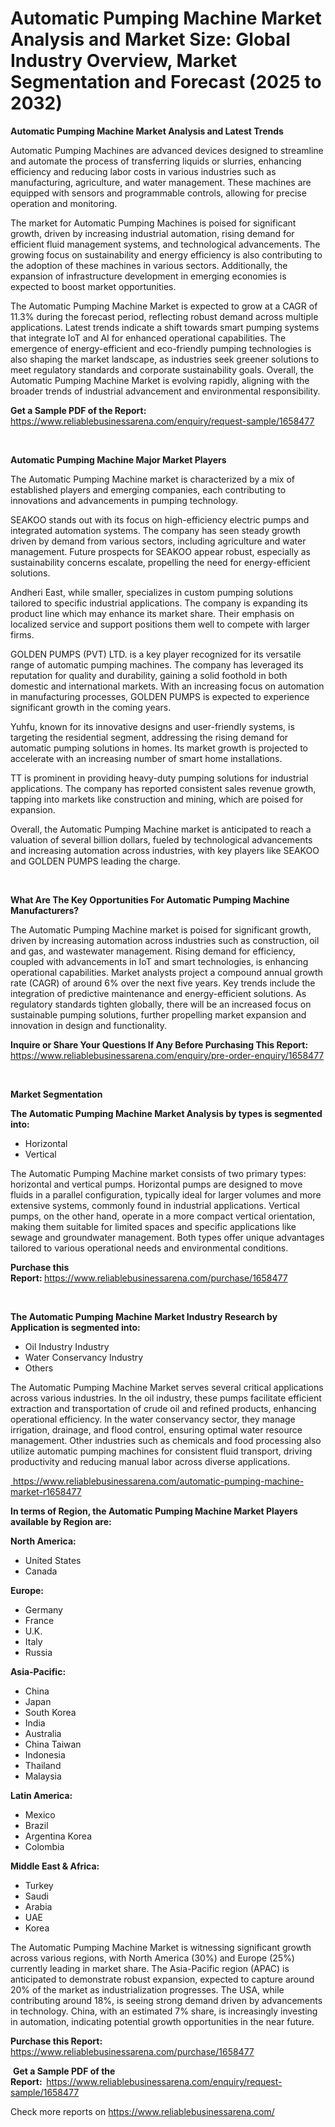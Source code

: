 <p><h1>Automatic Pumping Machine Market Analysis and Market Size: Global Industry Overview, Market Segmentation and Forecast (2025 to 2032)</h1></p><p><strong>Automatic Pumping Machine Market Analysis and Latest Trends</strong></p>
<p><p>Automatic Pumping Machines are advanced devices designed to streamline and automate the process of transferring liquids or slurries, enhancing efficiency and reducing labor costs in various industries such as manufacturing, agriculture, and water management. These machines are equipped with sensors and programmable controls, allowing for precise operation and monitoring.</p><p>The market for Automatic Pumping Machines is poised for significant growth, driven by increasing industrial automation, rising demand for efficient fluid management systems, and technological advancements. The growing focus on sustainability and energy efficiency is also contributing to the adoption of these machines in various sectors. Additionally, the expansion of infrastructure development in emerging economies is expected to boost market opportunities.</p><p>The Automatic Pumping Machine Market is expected to grow at a CAGR of 11.3% during the forecast period, reflecting robust demand across multiple applications. Latest trends indicate a shift towards smart pumping systems that integrate IoT and AI for enhanced operational capabilities. The emergence of energy-efficient and eco-friendly pumping technologies is also shaping the market landscape, as industries seek greener solutions to meet regulatory standards and corporate sustainability goals. Overall, the Automatic Pumping Machine Market is evolving rapidly, aligning with the broader trends of industrial advancement and environmental responsibility.</p></p>
<p><strong>Get a Sample PDF of the Report:&nbsp;</strong> <a href="https://www.reliablebusinessarena.com/enquiry/request-sample/1658477?utm_campaign=2939&utm_medium=2&utm_source=Github&utm_content=ia&utm_term=08042025&utm_id=automatic-pumping-machine">https://www.reliablebusinessarena.com/enquiry/request-sample/1658477</a></p>
<p>&nbsp;</p>
<p><strong>Automatic Pumping Machine Major Market Players</strong></p>
<p><p>The Automatic Pumping Machine market is characterized by a mix of established players and emerging companies, each contributing to innovations and advancements in pumping technology. </p><p>SEAKOO stands out with its focus on high-efficiency electric pumps and integrated automation systems. The company has seen steady growth driven by demand from various sectors, including agriculture and water management. Future prospects for SEAKOO appear robust, especially as sustainability concerns escalate, propelling the need for energy-efficient solutions.</p><p>Andheri East, while smaller, specializes in custom pumping solutions tailored to specific industrial applications. The company is expanding its product line which may enhance its market share. Their emphasis on localized service and support positions them well to compete with larger firms.</p><p>GOLDEN PUMPS (PVT) LTD. is a key player recognized for its versatile range of automatic pumping machines. The company has leveraged its reputation for quality and durability, gaining a solid foothold in both domestic and international markets. With an increasing focus on automation in manufacturing processes, GOLDEN PUMPS is expected to experience significant growth in the coming years.</p><p>Yuhfu, known for its innovative designs and user-friendly systems, is targeting the residential segment, addressing the rising demand for automatic pumping solutions in homes. Its market growth is projected to accelerate with an increasing number of smart home installations.</p><p>TT is prominent in providing heavy-duty pumping solutions for industrial applications. The company has reported consistent sales revenue growth, tapping into markets like construction and mining, which are poised for expansion.</p><p>Overall, the Automatic Pumping Machine market is anticipated to reach a valuation of several billion dollars, fueled by technological advancements and increasing automation across industries, with key players like SEAKOO and GOLDEN PUMPS leading the charge.</p></p>
<p>&nbsp;</p>
<p><strong>What Are The Key Opportunities For Automatic Pumping Machine Manufacturers?</strong></p>
<p><p>The Automatic Pumping Machine market is poised for significant growth, driven by increasing automation across industries such as construction, oil and gas, and wastewater management. Rising demand for efficiency, coupled with advancements in IoT and smart technologies, is enhancing operational capabilities. Market analysts project a compound annual growth rate (CAGR) of around 6% over the next five years. Key trends include the integration of predictive maintenance and energy-efficient solutions. As regulatory standards tighten globally, there will be an increased focus on sustainable pumping solutions, further propelling market expansion and innovation in design and functionality.</p></p>
<p><strong>Inquire or Share Your Questions If Any Before Purchasing This Report:</strong> <a href="https://www.reliablebusinessarena.com/enquiry/pre-order-enquiry/1658477?utm_campaign=2939&utm_medium=2&utm_source=Github&utm_content=ia&utm_term=08042025&utm_id=automatic-pumping-machine">https://www.reliablebusinessarena.com/enquiry/pre-order-enquiry/1658477</a></p>
<p>&nbsp;</p>
<p><strong>Market Segmentation</strong></p>
<p><strong>The Automatic Pumping Machine Market Analysis by types is segmented into:</strong></p>
<p><ul><li>Horizontal</li><li>Vertical</li></ul></p>
<p><p>The Automatic Pumping Machine market consists of two primary types: horizontal and vertical pumps. Horizontal pumps are designed to move fluids in a parallel configuration, typically ideal for larger volumes and more extensive systems, commonly found in industrial applications. Vertical pumps, on the other hand, operate in a more compact vertical orientation, making them suitable for limited spaces and specific applications like sewage and groundwater management. Both types offer unique advantages tailored to various operational needs and environmental conditions.</p></p>
<p><strong>Purchase this Report:&nbsp;</strong><a href="https://www.reliablebusinessarena.com/purchase/1658477?utm_campaign=2939&utm_medium=2&utm_source=Github&utm_content=ia&utm_term=08042025&utm_id=automatic-pumping-machine">https://www.reliablebusinessarena.com/purchase/1658477</a></p>
<p>&nbsp;</p>
<p><strong>The Automatic Pumping Machine Market Industry Research by Application is segmented into:</strong></p>
<p><ul><li>Oil Industry Industry</li><li>Water Conservancy Industry</li><li>Others</li></ul></p>
<p><p>The Automatic Pumping Machine Market serves several critical applications across various industries. In the oil industry, these pumps facilitate efficient extraction and transportation of crude oil and refined products, enhancing operational efficiency. In the water conservancy sector, they manage irrigation, drainage, and flood control, ensuring optimal water resource management. Other industries such as chemicals and food processing also utilize automatic pumping machines for consistent fluid transport, driving productivity and reducing manual labor across diverse applications.</p></p>
<p><a href="https://www.reliablebusinessarena.com/automatic-pumping-machine-market-r1658477?utm_campaign=2939&utm_medium=2&utm_source=Github&utm_content=ia&utm_term=08042025&utm_id=automatic-pumping-machine">&nbsp;https://www.reliablebusinessarena.com/automatic-pumping-machine-market-r1658477</a></p>
<p><strong>In terms of Region, the Automatic Pumping Machine Market Players available by Region are:</strong></p>
<p>
    <p> <strong> North America: </strong>
        <ul>
            <li>United States</li>
            <li>Canada</li>
        </ul>
        </p> 
    <p> <strong> Europe: </strong>
        <ul>
            <li>Germany</li>
            <li>France</li>
            <li>U.K.</li>
            <li>Italy</li>
            <li>Russia</li>
        </ul>
        </p> 
    <p> <strong> Asia-Pacific: </strong>
        <ul>
            <li>China</li>
            <li>Japan</li>
            <li>South Korea</li>
            <li>India</li>
            <li>Australia</li>
            <li>China Taiwan</li>
            <li>Indonesia</li>
            <li>Thailand</li>
            <li>Malaysia</li>
        </ul>
        </p> 
    <p> <strong> Latin America: </strong>
        <ul>
            <li>Mexico</li>
            <li>Brazil</li>
            <li>Argentina Korea</li>
            <li>Colombia</li>
        </ul>
        </p> 
    <p> <strong> Middle East & Africa: </strong>
        <ul>
            <li>Turkey</li>
            <li>Saudi</li>
            <li>Arabia</li>
            <li>UAE</li>
            <li>Korea</li>
        </ul>
    </p>
    </p>
<p><p>The Automatic Pumping Machine Market is witnessing significant growth across various regions, with North America (30%) and Europe (25%) currently leading in market share. The Asia-Pacific region (APAC) is anticipated to demonstrate robust expansion, expected to capture around 20% of the market as industrialization progresses. The USA, while contributing around 18%, is seeing strong demand driven by advancements in technology. China, with an estimated 7% share, is increasingly investing in automation, indicating potential growth opportunities in the near future.</p></p>
<p><strong>Purchase this Report: </strong><a href="https://www.reliablebusinessarena.com/purchase/1658477?utm_campaign=2939&utm_medium=2&utm_source=Github&utm_content=ia&utm_term=08042025&utm_id=automatic-pumping-machine">https://www.reliablebusinessarena.com/purchase/1658477</a></p>
<p>&nbsp;<strong>Get a Sample PDF of the Report:&nbsp;&nbsp;</strong><a href="https://www.reliablebusinessarena.com/enquiry/request-sample/1658477?utm_campaign=2939&utm_medium=2&utm_source=Github&utm_content=ia&utm_term=08042025&utm_id=automatic-pumping-machine">https://www.reliablebusinessarena.com/enquiry/request-sample/1658477</a></p>
<p><strong></strong></p>
<p>Check more reports on <a href="https://www.reliablebusinessarena.com/?utm_campaign=2939&utm_medium=2&utm_source=Github&utm_content=ia&utm_term=08042025&utm_id=automatic-pumping-machine">https://www.reliablebusinessarena.com/</a></p>